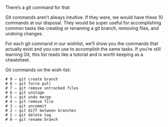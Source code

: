 There’s a git command for that

Git commands aren’t always intuitive. If they were, we would have these 10 commands at our disposal. They would be super useful for accomplishing common tasks like creating or renaming a git branch, removing files, and undoing changes.

For each git command in our wishlist, we’ll show you the commands that actually exist and you can use to accomplish the same tasks. If you’re still learning Git, this list reads like a tutorial and is worth keeping as a cheatsheet.

Git commands on the wish-list:

    # 9 – git create branch
    # 8 – git force pull
    # 7 – git remove untracked files
    # 6 – git unstage
    # 5 – git undo merge
    # 4 – git remove file
    # 3 – git uncommit
    # 2 – git diff between branches
    # 1 – git delete tag
    # 0 – git rename branch
